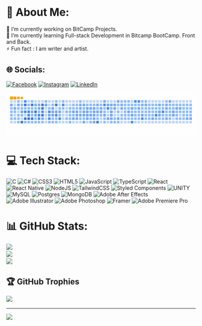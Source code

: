 # 💫 About Me:
🔭 I’m currently working on BitCamp Projects. <br>🌱 I’m currently learning Full-stack Development in Bitcamp BootCamp. Front and Back. <br>⚡ Fun fact : I am writer and artist. 


## 🌐 Socials:
[![Facebook](https://img.shields.io/badge/Facebook-%231877F2.svg?logo=Facebook&logoColor=white)](https://www.facebook.com/zukakobakhidze/) [![Instagram](https://img.shields.io/badge/Instagram-%23E4405F.svg?logo=Instagram&logoColor=white)](https://www.instagram.com/zuka_kobakhidze/) [![LinkedIn](https://img.shields.io/badge/LinkedIn-%230077B5.svg?logo=linkedin&logoColor=white)](https://www.linkedin.com/in/zurab-kobakhidze-86425a115/) 

<p align="center">
  <img src="https://github.com/Matrix278/Matrix278/raw/output/ocean.gif" alt="snake">
</p>

# 💻 Tech Stack:
![C](https://img.shields.io/badge/c-%2300599C.svg?style=flat&logo=c&logoColor=white) ![C#](https://img.shields.io/badge/c%23-%23239120.svg?style=flat&logo=c-sharp&logoColor=white) ![CSS3](https://img.shields.io/badge/css3-%231572B6.svg?style=flat&logo=css3&logoColor=white) ![HTML5](https://img.shields.io/badge/html5-%23E34F26.svg?style=flat&logo=html5&logoColor=white) ![JavaScript](https://img.shields.io/badge/javascript-%23323330.svg?style=flat&logo=javascript&logoColor=%23F7DF1E) ![TypeScript](https://img.shields.io/badge/typescript-%23007ACC.svg?style=flat&logo=typescript&logoColor=white) ![React](https://img.shields.io/badge/react-%2320232a.svg?style=flat&logo=react&logoColor=%2361DAFB) ![React Native](https://img.shields.io/badge/react_native-%2320232a.svg?style=flat&logo=react&logoColor=%2361DAFB) ![NodeJS](https://img.shields.io/badge/node.js-6DA55F?style=flat&logo=node.js&logoColor=white) ![TailwindCSS](https://img.shields.io/badge/tailwindcss-%2338B2AC.svg?style=flat&logo=tailwind-css&logoColor=white) ![Styled Components](https://img.shields.io/badge/styled--components-DB7093?style=flat&logo=styled-components&logoColor=white) ![UNITY](https://img.shields.io/badge/Unity-%2320232a.svg?style=flat&logo=unity&logoColor=white) ![MySQL](https://img.shields.io/badge/mysql-%2300f.svg?style=flat&logo=mysql&logoColor=white) ![Postgres](https://img.shields.io/badge/postgres-%23316192.svg?style=flat&logo=postgresql&logoColor=white) ![MongoDB](https://img.shields.io/badge/MongoDB-%234ea94b.svg?style=flat&logo=mongodb&logoColor=white) ![Adobe After Effects](https://img.shields.io/badge/Adobe%20After%20Effects-9999FF.svg?style=flat&logo=Adobe%20After%20Effects&logoColor=white) ![Adobe Illustrator](https://img.shields.io/badge/adobeillustrator-%23FF9A00.svg?style=flat&logo=adobeillustrator&logoColor=white) ![Adobe Photoshop](https://img.shields.io/badge/adobephotoshop-%2331A8FF.svg?style=flat&logo=adobephotoshop&logoColor=white) ![Framer](https://img.shields.io/badge/Framer-black?style=flat&logo=framer&logoColor=blue) ![Adobe Premiere Pro](https://img.shields.io/badge/Adobe%20Premiere%20Pro-9999FF.svg?style=flat&logo=Adobe%20Premiere%20Pro&logoColor=white)
# 📊 GitHub Stats:
![](https://github-readme-stats.vercel.app/api?username=ZurabKobakhidze&theme=dark&hide_border=false&include_all_commits=false&count_private=false)<br/>
![](https://github-readme-streak-stats.herokuapp.com/?user=ZurabKobakhidze&theme=dark&hide_border=false)<br/>
![](https://github-readme-stats.vercel.app/api/top-langs/?username=ZurabKobakhidze&theme=dark&hide_border=false&include_all_commits=false&count_private=false&layout=compact)

## 🏆 GitHub Trophies
![](https://github-profile-trophy.vercel.app/?username=ZurabKobakhidze&theme=radical&no-frame=false&no-bg=false&margin-w=4)


---
[![](https://visitcount.itsvg.in/api?id=ZurabKobakhidze&icon=0&color=0)](https://visitcount.itsvg.in)

<!-- Proudly created with GPRM ( https://gprm.itsvg.in ) -->
